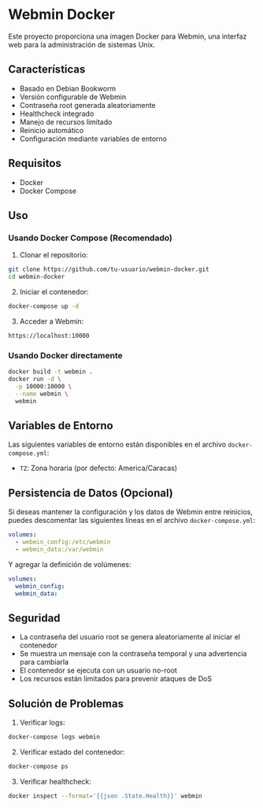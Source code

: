 # Webmin Docker

Este proyecto proporciona una imagen Docker para Webmin, una interfaz web para la administración de sistemas Unix.

## Características

- Basado en Debian Bookworm
- Versión configurable de Webmin
- Contraseña root generada aleatoriamente
- Healthcheck integrado
- Manejo de recursos limitado
- Reinicio automático
- Configuración mediante variables de entorno

## Requisitos

- Docker
- Docker Compose

## Uso

### Usando Docker Compose (Recomendado)

1. Clonar el repositorio:
```bash
git clone https://github.com/tu-usuario/webmin-docker.git
cd webmin-docker
```

2. Iniciar el contenedor:
```bash
docker-compose up -d
```

3. Acceder a Webmin:
```
https://localhost:10000
```

### Usando Docker directamente

```bash
docker build -t webmin .
docker run -d \
  -p 10000:10000 \
  --name webmin \
  webmin
```

## Variables de Entorno

Las siguientes variables de entorno están disponibles en el archivo `docker-compose.yml`:

- `TZ`: Zona horaria (por defecto: America/Caracas)

## Persistencia de Datos (Opcional)

Si deseas mantener la configuración y los datos de Webmin entre reinicios, puedes descomentar las siguientes líneas en el archivo `docker-compose.yml`:

```yaml
volumes:
  - webmin_config:/etc/webmin
  - webmin_data:/var/webmin
```

Y agregar la definición de volúmenes:

```yaml
volumes:
  webmin_config:
  webmin_data:
```

## Seguridad

- La contraseña del usuario root se genera aleatoriamente al iniciar el contenedor
- Se muestra un mensaje con la contraseña temporal y una advertencia para cambiarla
- El contenedor se ejecuta con un usuario no-root
- Los recursos están limitados para prevenir ataques de DoS

## Solución de Problemas

1. Verificar logs:
```bash
docker-compose logs webmin
```

2. Verificar estado del contenedor:
```bash
docker-compose ps
```

3. Verificar healthcheck:
```bash
docker inspect --format='{{json .State.Health}}' webmin
```


